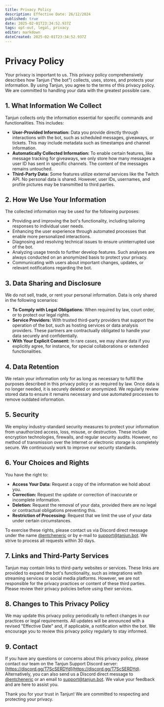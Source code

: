 ```yaml
---
title: Privacy Policy
description: Effective Date: 26/12/2024
published: true
date: 2025-02-01T23:34:52.937Z
tags: opt-out, legal, privacy
editor: markdown
dateCreated: 2025-02-01T23:34:52.937Z
---
```


# Privacy Policy

Your privacy is important to us. This privacy policy comprehensively describes how Tanjun ("the bot") collects, uses, stores, and protects your information. By using Tanjun, you agree to the terms of this privacy policy. We are committed to handling your data with the greatest possible care.

## 1. What Information We Collect

Tanjun collects only the information essential for specific commands and functionalities. This includes:

- **User-Provided Information:** Data you provide directly through interactions with the bot, such as scheduled messages, giveaways, or tickets. This may include metadata such as timestamps and channel information.
- **Automatically Collected Information:** To enable certain features, like message tracking for giveaways, we only store how many messages a user ID has sent in specific channels. The content of the messages remains untouched.
- **Third-Party Data:** Some features utilize external services like the Twitch API. No personal data is shared. However, user IDs, usernames, and profile pictures may be transmitted to third parties.

## 2. How We Use Your Information

The collected information may be used for the following purposes:

- Providing and improving the bot's functionality, including tailoring responses to individual user needs.
- Enhancing the user experience through automated processes that enable more personalized interactions.
- Diagnosing and resolving technical issues to ensure uninterrupted use of the bot.
- Analyzing usage trends to further develop features. Such analyses are always conducted on an anonymized basis to protect your privacy.
- Communicating with users about important changes, updates, or relevant notifications regarding the bot.

## 3. Data Sharing and Disclosure

We do not sell, trade, or rent your personal information. Data is only shared in the following scenarios:

- **To Comply with Legal Obligations:** When required by law, court order, or to protect our legal rights.
- **Service Providers:** With trusted third-party providers that support the operation of the bot, such as hosting services or data analysis providers. These partners are contractually obligated to handle your data securely and confidentially.
- **With Your Explicit Consent:** In rare cases, we may share data if you explicitly agree, for instance, for special collaborations or extended functionalities.

## 4. Data Retention

We retain your information only for as long as necessary to fulfill the purposes described in this privacy policy or as required by law. Once data is no longer needed, it is securely deleted or anonymized. We regularly review stored data to ensure it remains necessary and use automated processes to remove outdated information.

## 5. Security

We employ industry-standard security measures to protect your information from unauthorized access, loss, misuse, or destruction. These include encryption technologies, firewalls, and regular security audits. However, no method of transmission over the Internet or electronic storage is completely secure. We continuously work to improve our security standards.

## 6. Your Choices and Rights

You have the right to:

- **Access Your Data:** Request a copy of the information we hold about you.
- **Correction:** Request the update or correction of inaccurate or incomplete information.
- **Deletion:** Request the removal of your data, provided there are no legal or contractual obligations preventing this.
- **Restriction of Processing:** Request that we limit the use of your data under certain circumstances.

To exercise these rights, please contact us via Discord direct message under the name [@entcheneric](https://discord.com/users/471036610561966111) or by e-mail to [support@tanjun.bot](mailto:support@tanjun.bot). We strive to process all requests within 30 days.

## 7. Links and Third-Party Services

Tanjun may contain links to third-party websites or services. These links are provided to expand the bot's functionality, such as integrations with streaming services or social media platforms. However, we are not responsible for the privacy practices or content of these third parties. Please review their privacy policies before using their services.

## 8. Changes to This Privacy Policy

We may update this privacy policy periodically to reflect changes in our practices or legal requirements. All updates will be announced with a revised "Effective Date" and, if applicable, a notification within the bot. We encourage you to review this privacy policy regularly to stay informed.

## 9. Contact

If you have any questions or concerns about this privacy policy, please contact our team on the Tanjun Support Discord server: [https://discord.gg/T7ScSERDYd](https://discord.gg/T7ScSERDYd). Alternatively, you can also send us a Discord direct message to [@entcheneric](https://discord.com/users/471036610561966111) or an email to [support@tanjun.bot](mailto:support@tanjun.bot). We value your feedback and are here to assist you.

Thank you for your trust in Tanjun! We are committed to respecting and protecting your privacy.